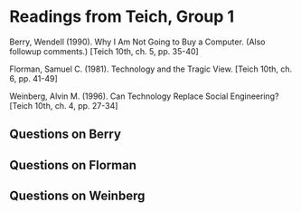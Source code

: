 Readings from Teich, Group 1
============================

Berry, Wendell (1990).  Why I Am Not Going to Buy a Computer.  (Also followup
comments.)  [Teich 10th, ch. 5, pp. 35-40]

Florman, Samuel C. (1981).  Technology and the Tragic View.  [Teich 10th, ch. 6, pp. 41-49]

Weinberg, Alvin M. (1996).  Can Technology Replace Social Engineering? [Teich 10th, ch. 4, pp. 27-34]

Questions on Berry
------------------

Questions on Florman
--------------------

Questions on Weinberg
---------------------

